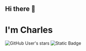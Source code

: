 ## Hi there 👋
# I'm Charles
![GitHub User's stars](https://img.shields.io/github/stars/frensby11)
![Static Badge](https://img.shields.io/badge/Python-Java_Script-yellow)

